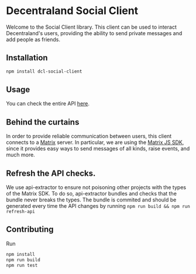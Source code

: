 # Decentraland Social Client

Welcome to the Social Client library. This client can be used to interact Decentraland's users, providing the ability to send private messages and add people as friends.

## Installation

```bash
npm install dcl-social-client
```

## Usage

You can check the entire API [here](src/SocialAPI.ts).

## Behind the curtains

In order to provide reliable communication between users, this client connects to a [Matrix](https://matrix.org/) server. In particular, we are using the [Matrix JS SDK](https://github.com/matrix-org/matrix-js-sdk), since it provides easy ways to send messages of all kinds, raise events, and much more.

## Refresh the API checks.

We use api-extractor to ensure not poisoning other projects with the types of the Matrix SDK. To do so, api-extractor bundles and checks that the bundle never breaks the types. The bundle is commited and should be generated every time the API changes by running `npm run build && npm run refresh-api`

## Contributing

Run

```bash
npm install
npm run build
npm run test
```
